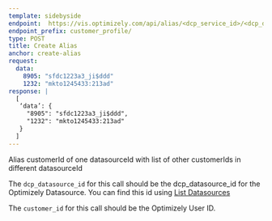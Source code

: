```yaml
---
template: sidebyside
endpoint:  https://vis.optimizely.com/api/alias/<dcp_service_id>/<dcp_datasource_id>/<customer_id>
endpoint_prefix: customer_profile/
type: POST
title: Create Alias
anchor: create-alias
request:
  data:
    8905: "sfdc1223a3_ji$ddd"
    1232: "mkto1245433:213ad"
response: |
  [
   ‘data’: {
     "8905": "sfdc1223a3_ji$ddd",
     "1232": "mkto1245433:213ad"
   }
  ]
---
```


Alias customerId of one datasourceId with list of other customerIds in different datasourceId


<div class="lego-attention lego-attention--warning push--bottom">

The `dcp_datasource_id` for this call should be the dcp_datasource_id for the Optimizely Datasource. You can find this id using [List Datasources](/rest/customer_profiles/#list-dcpservice-datasources)

The `customer_id` for this call should be the Optimizely User ID.

</div>
